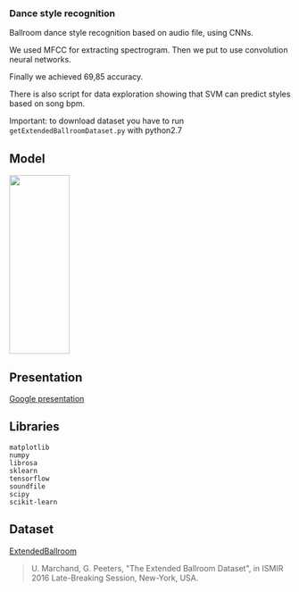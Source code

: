 ### Dance style recognition

Ballroom dance style recognition based on audio file, using CNNs.

We used MFCC for extracting spectrogram. Then we put to use convolution neural networks.

Finally we achieved 69,85 accuracy.

There is also script for data exploration showing that SVM can predict styles based on song bpm. 

Important: to download dataset you have to run `getExtendedBallroomDataset.py` with python2.7

## Model 

<img src="https://user-images.githubusercontent.com/12548284/52310785-e41d1f80-29a4-11e9-9bc4-4e63c23db1f9.png" width="108" height="320" />

## Presentation

[Google presentation](https://docs.google.com/presentation/d/1c5SNKTdiALrbNW_w_yPHm2h-IP14VhVwYf7p6RItM7M/edit?usp=sharing)

## Libraries

```
matplotlib
numpy
librosa
sklearn
tensorflow
soundfile
scipy
scikit-learn
```

## Dataset 

[ExtendedBallroom](http://anasynth.ircam.fr/home/media/ExtendedBallroom)

> U. Marchand, G. Peeters, "The Extended Ballroom Dataset", in ISMIR 2016 Late-Breaking Session, New-York, USA.

